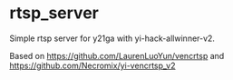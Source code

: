 # rtsp_server
Simple rtsp server for y21ga with yi-hack-allwinner-v2.

Based on https://github.com/LaurenLuoYun/vencrtsp and https://github.com/Necromix/yi-vencrtsp_v2
